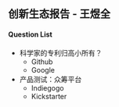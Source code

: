 ## 创新生态报告 - 王煜全



#### Question List

+ 科学家的专利归高小所有？
  + Github
  + Google
+ 产品测试：众筹平台
  + Indiegogo
  + Kickstarter